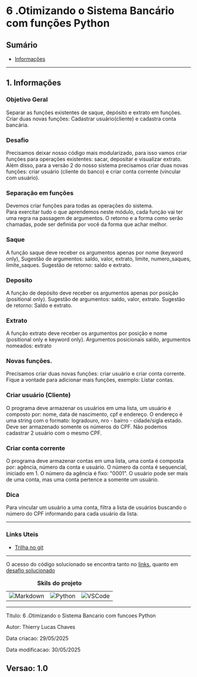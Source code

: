 # 6 .Otimizando o Sistema Bancário com funções Python
## Sumário 
- [Informações](#1-informações)
---
## 1. Informações

### Objetivo Geral 
Separar as funções existentes de saque, depósito e extrato em funções. Criar duas novas funções: Cadastrar usuário(cliente) e cadastra conta bancária. 

### Desafio 
Precisamos deixar nosso código mais modularizado, para isso vamos criar funções para operações existentes: sacar, depositar e visualizar extrato. Além disso, para a versão 2 do nosso sistema precisamos criar duas novas funções: criar usuário (cliente do banco) e criar conta corrente (vincular com usuário).

### Separação em funções
Devemos criar funções para todas as operações do sistema.  
Para exercitar tudo o que aprendemos neste módulo, cada função vai ter uma regra na passagem de argumentos. O retorno e a forma como serão chamadas, pode ser definida por você da forma que achar melhor. 

### Saque 
A função saque deve receber os argumentos apenas por nome (keyword only), Sugestão de argumentos: saldo, valor, extrato, limite, numero_saques, limite_saques. Sugestão de retorno: saldo e extrato. 

### Deposito 
A função de depósito deve receber os argumentos apenas por posição (positional only). Sugestão de argumentos: saldo, valor, extrato. Sugestão de retorno: Saldo e extrato. 

### Extrato 
A função extrato deve receber os argumentos por posição e nome (positional only e keyword only). Argumentos posicionais saldo, argumentos nomeados: extrato

### Novas funções. 
Precisamos criar duas novas funções: criar usuário e criar conta corrente. Fique a vontade para adicionar mais funções, exemplo: Listar contas. 

### Criar usuário (Cliente)
O programa deve armazenar os usuários em uma lista, um usuário é composto por: nome, data de nascimento, cpf e endereço. O endereço é uma string com o formato: logradouro, nro - bairro - cidade/sigla estado. Deve ser armazenado somente os números do CPF. Não podemos cadastrar 2 usuário com o mesmo CPF.
### Criar conta corrente 
O programa deve armazenar contas em uma lista, uma conta é composta por: agência, número da conta e usuário. O número da conta é sequencial, iniciado em 1. O número da agência é fixo: "0001". O usuário pode ser mais de uma conta, mas uma conta pertence a somente um usuário. 
### Dica 
Para vincular um usuário a uma conta, filtra a lista de usuários buscando o número do CPF informando para cada usuário da lista. 

---
### Links Uteis
- [Trilha no git](https://github.com/digitalinnovationone/trilha-python-dio)

---
O acesso  do código solucionado se encontra tanto no [links](#links-uteis), quanto em [desafio solucionado](src/desafio_1_solucionado.py)
<table style="text-align: center; width: 100%;"> 
<caption><b>Skils do projeto </b></caption>
<tr>
    <td style="text-align: center;">
    <img alt="Markdown" src="https://img.shields.io/badge/markdown-%23000000.svg?style=for-the-badge&logo=markdown&logoColor=white"/>
    </td>
    <td style="text-align: center;">
    <img alt="Python" src="https://img.shields.io/badge/python-3670A0?style=for-the-badge&logo=python&logoColor=ffdd54"/>
    </td>
    <td style="text-align: center;">
    <img alt="VSCode" src="https://img.shields.io/badge/Visual%20Studio%20Code-0078d7.svg?style=for-the-badge&logo=visual-studio-code&logoColor=white"/>
    </td>
<tr> 
</table>

---
Titulo: 6 .Otimizando o Sistema Bancario com funcoes Python 

Autor: Thierry Lucas Chaves

Data criacao: 29/05/2025

Data modificacao: 30/05/2025

Versao: 1.0  
---